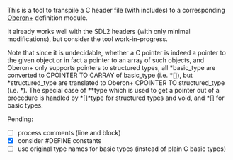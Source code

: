 This is a tool to transpile a C header file (with includes) to a corresponding [Oberon+](https://github.com/rochus-keller/Oberon) definition module.

It already works well with the SDL2 headers (with only minimal modifications), but consider the tool work-in-progress.

Note that since it is undecidable, whether a C pointer is indeed a pointer to the given object or in fact a pointer to an array of such objects,
and Oberon+ only supports pointers to structured types, all *basic_type are converted to CPOINTER TO CARRAY of basic_type (i.e. *[]),
but *structured_type are translated to Oberon+ CPOINTER TO structured_type (i.e. *). The special case of **type which is used to get a pointer
out of a procedure is handled by *[]*type for structured types and void, and *[] for basic types.

Pending:

- [ ] process comments (line and block)
- [x] consider #DEFINE constants
- [ ] use original type names for basic types (instead of plain C basic types)
